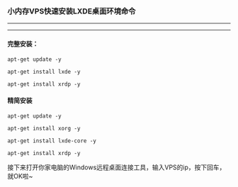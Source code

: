 ### 小内存VPS快速安装LXDE桌面环境命令

---
---

#### 完整安装：
```
apt-get update -y

apt-get install lxde -y

apt-get install xrdp -y
```

#### 精简安装
```
apt-get update -y

apt-get install xorg -y

apt-get install lxde-core -y

apt-get install xrdp -y

```

接下来打开你家电脑的Windows远程桌面连接工具，输入VPS的ip，按下回车，就OK啦~

